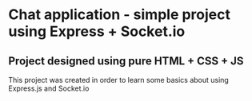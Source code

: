 # Chat application - simple project using Express + Socket.io

## Project designed using pure HTML + CSS + JS

This project was created in order to learn some basics about using Express.js and Socket.io
